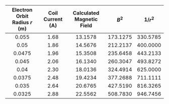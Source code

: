 | Electron Orbit Radius $r$ (m) | Coil Current (A) | Calculated Magnetic Field |   $B^2$  |  1/$r^2$ |
|:-----------------------------:|:----------------:|:-------------------------:|:--------:|:--------:|
|             0.055             |       1.68       |          13.1578          | 173.1275 | 330.5785 |
|              0.05             |       1.86       |          14.5676          | 212.2137 | 400.0000 |
|             0.0475            |       1.96       |          15.3508          | 235.6458 | 443.2133 |
|             0.045             |       2.06       |          16.1340          | 260.3047 | 493.8272 |
|              0.04             |       2.30       |          18.0136          | 324.4914 | 625.0000 |
|             0.0375            |       2.48       |          19.4234          | 377.2688 | 711.1111 |
|             0.035             |       2.64       |          20.6765          | 427.5190 | 816.3265 |
|             0.0325            |       2.88       |          22.5562          | 508.7830 | 946.7456 |